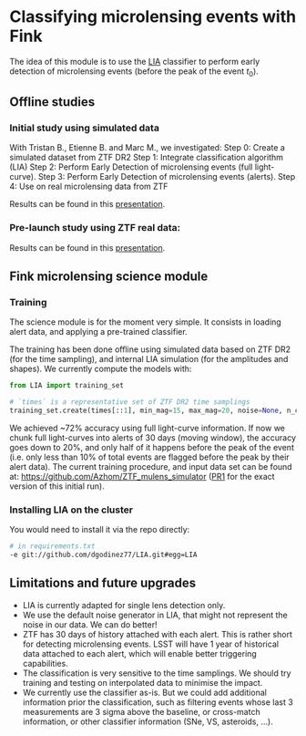 # Classifying microlensing events with Fink

The idea of this module is to use the [LIA](https://github.com/dgodinez77/LIA) classifier to perform early detection of microlensing events (before the peak of the event $t_0$).

## Offline studies

### Initial study using simulated data

With Tristan B., Etienne B. and Marc M., we investigated:
Step 0: Create a simulated dataset from ZTF DR2
Step 1: Integrate classification algorithm (LIA)
Step 2: Perform Early Detection of microlensing events (full light-curve).
Step 3: Perform Early Detection of microlensing events (alerts).
Step 4: Use on real microlensing data from ZTF

Results can be found in this [presentation](https://docs.google.com/presentation/d/1Te6aFJvHTysyEqJ8I7yQ5o1SEek864ddaFrrGYVDkww/edit?usp=sharing).

### Pre-launch study using ZTF real data:

Results can be found in this [presentation](https://docs.google.com/presentation/d/1KT1GGoSOOGzCjzuB-3f8shREJZh-Ew7I5_VZzd8RCWA/edit?usp=sharing).

## Fink microlensing science module

### Training

The science module is for the moment very simple. It consists in loading alert data, and applying a pre-trained classifier.

The training has been done offline using simulated data based on ZTF DR2 (for the time sampling), and internal LIA simulation (for the amplitudes and shapes). We currently compute the models with:

```python
from LIA import training_set

# `times` is a representative set of ZTF DR2 time samplings
training_set.create(times[::1], min_mag=15, max_mag=20, noise=None, n_class=500)
```

We achieved ~72% accuracy using full light-curve information. If now we chunk full light-curves into alerts of 30 days (moving window), the accuracy goes down to 20%, and only half of it happens before the peak of the event (i.e. only less than 10% of total events are flagged before the peak by their alert data). The current training procedure, and input data set can be found at: https://github.com/Azhom/ZTF_mulens_simulator ([PR1](https://github.com/Azhom/ZTF_mulens_simulator/pull/1) for the exact version of this initial run).

### Installing LIA on the cluster

You would need to install it via the repo directly:

```bash
# in requirements.txt
-e git://github.com/dgodinez77/LIA.git#egg=LIA
```

## Limitations and future upgrades

* LIA is currently adapted for single lens detection only.
* We use the default noise generator in LIA, that might not represent the noise in our data. We can do better!
* ZTF has 30 days of history attached with each alert. This is rather short for detecting microlensing events. LSST will have 1 year of historical data attached to each alert, which will enable better triggering capabilities.
* The classification is very sensitive to the time samplings. We should try training and testing on interpolated data to minimise the impact.
* We currently use the classifier as-is. But we could add additional information prior the classification, such as filtering events whose last 3 measurements are 3 sigma above the baseline, or cross-match information, or other classifier information (SNe, VS, asteroids, ...).
